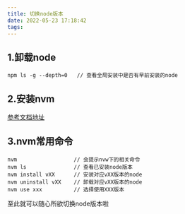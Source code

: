 ```yaml
---
title: 切换node版本
date: 2022-05-23 17:18:42
tags:
---
```


## 1.卸载node

``` code
npm ls -g --depth=0   // 查看全局安装中是否有早前安装的node
```

## 2.安装nvm

[参考文档地址](http://nvm.uihtm.com/)


## 3.nvm常用命令

```
nvm                  // 会提示nvw下的相关命令
nvm ls               // 查看已安装node版本
nvm install vXX      // 安装对应vXX版本的node
nvm uninstall vXX    // 卸载对应vXX版本的node
nvm use xxx          // 选择使用XXX版本

```

至此就可以随心所欲切换node版本啦